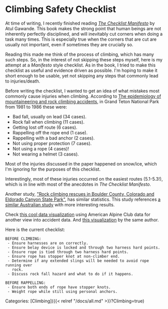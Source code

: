 # Climbing Safety Checklist

At time of writing, I recently finished reading [*The Checklist
Manifesto*](https://en.wikipedia.org/wiki/The_Checklist_Manifesto) by Atul
Gawande.  This book makes the strong point that human beings are not inherently
perfectly disciplined, and will inevitably cut corners when doing a task many
times.  This is especially true when the corners that are cut are usually not
important, even if sometimes they are crucially so.

Reading this made me think of the process of climbing, which has many such
steps.  So, in the interest of not skipping these steps myself, here is my
attempt at a *Manifesto* style checklist.  As in the book, I tried to make this
checklist as useful and evidence driven as possible.  I'm hoping to make it
short enough to be usable, yet not skipping any steps that commonly lead to
injuries/death.

Before writing the checklist, I wanted to get an idea of what mistakes most
commonly cause injuries when climbing.  According to [The epidemiology of
mountaineering and rock climbing
accidents](https://doi.org/10.1580/0953-9859-1.4.235), in Grand Teton National
Park from 1981 to 1986 these were:

 * Bad fall, usually on lead (34 cases).
 * Rock fall when climbing (11 cases).
 * Getting lost off route (6 cases).
 * Rappelling off the rope end (1 case).
 * Rappelling with a bad anchor (2 cases).
 * Not using proper protection (7 cases).
 * Not using a rope (4 cases)!
 * Not wearing a helmet (3 cases).

Most of the injuries discussed in the paper happened on snow/ice, which I'm
ignoring for the purposes of this checklist.

Interestingly, most of these injuries occurred on the easiest routes (5.1-5.3!),
which is in line with most of the anecdotes in *The Checklist Manifesto*.

Another study, ["Rock climbing rescues in Boulder County, Colorado and Eldorado
Canyon State
Park"](https://www.wemjournal.org/article/S1080-6032(12)00109-3/fulltext), has
similar statistics. This study references [a similar Australian study](https://docs.google.com/viewerng/viewer?url=https://dokumen.tips/google-reader?url%3D1f38b04767057b7e61e6dc6a385532b059b9b5300a6f6922794715af97edb0c5608cd6855462c07b7ba9cea7b73d0370607ca69c30fd13c15abf5be6377add0d0l3DstEzNe1rGgKhO86Pa2B8IPxt6MgbB7vDfkU6/MsrdOoc4hxPjwR14utxof5RNCM++vnYL5Odac67f5xzvR2iiLMcwgP3Ulsaap3JrFaa6/vvh1ZZtnGJLHA9eH4nIknPKMtUfEBtFjzLPKxkRQ%3D%3D) with more interesting results.

Check [this cool data
visualization](https://public.tableau.com/app/profile/nate.downer/viz/MostCommonAccidentCausebyState/Dashboard12)
using American Alpine Club data for another view into accident data. And [this
visualization](https://public.tableau.com/app/profile/nate.downer/viz/CausesofRockClimbingAccidents/MyRiskFactors)
by the same author.

Here is the current checklist:

```
BEFORE CLIMBING:
 - Ensure harnesses are on correctly.
 - Ensure belay device is locked and through two harness hard points.
 - Ensure rope is tied through two harness hard points.
 - Ensure rope has stopper knot at non-climber end.
 - Determine if any extended slings will be needed to avoid rope running over
   rock.
 - Discuss rock fall hazard and what to do if it happens.

BEFORE RAPPELLING:
 - Ensure both ends of rope have stopper knots.
 - Weight rope while still using personal anchors.
```

Categories: [Climbing]({{< relref "/docs/all.md" >}}?Climbing=true)
